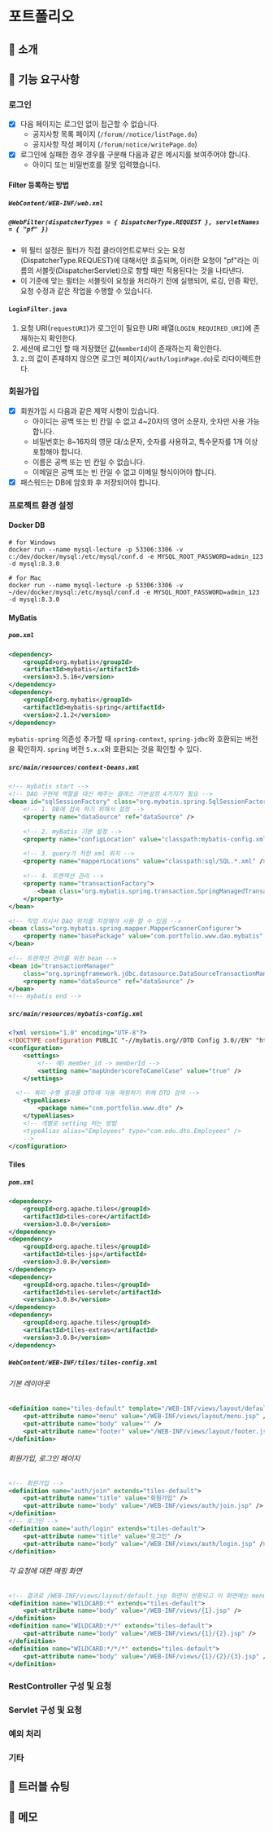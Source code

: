 # 포트폴리오

## 💬 소개

## 🔨 기능 요구사항

### 로그인

- [x] 다음 페이지는 로그인 없이 접근할 수 없습니다.
  - 공지사항 목록 페이지 (`/forum//notice/listPage.do`)
  - 공지사항 작성 페이지 (`/forum/notice/writePage.do`)
- [x] 로그인에 실패한 경우 경우를 구분해 다음과 같은 메시지를 보여주어야 합니다.
  - 아이디 또는 비밀번호를 잘못 입력했습니다.

#### Filter 등록하는 방법

##### `WebContent/WEB-INF/web.xml`

##### `@WebFilter(dispatcherTypes = { DispatcherType.REQUEST }, servletNames = { "pf" })`

- 위 필터 설정은 필터가 직접 클라이언트로부터 오는 요청(DispatcherType.REQUEST)에 대해서만 호출되며, 이러한 요청이 "pf"라는 이름의 서블릿(DispatcherServlet)으로 향할 때만 적용된다는 것을 나타낸다.
- 이 기준에 맞는 필터는 서블릿이 요청을 처리하기 전에 실행되어, 로깅, 인증 확인, 요청 수정과 같은 작업을 수행할 수 있습니다.

#### `LoginFilter.java`

1. 요청 URI(`requestURI`)가 로그인이 필요한 URI 배열(`LOGIN_REQUIRED_URI`)에 존재하는지 확인한다.
2. 세션에 로그인 할 때 저장했던 값(`memberId`)이 존재하는지 확인한다.
3. `2.`의 값이 존재하지 않으면 로그인 페이지(`/auth/loginPage.do`)로 리다이렉트한다.

### 회원가입

- [x] 회원가입 시 다음과 같은 제약 사항이 있습니다.
  - 아이디는 공백 또는 빈 칸일 수 없고 4~20자의 영어 소문자, 숫자만 사용 가능합니다.
  - 비밀번호는 8~16자의 영문 대/소문자, 숫자를 사용하고, 특수문자를 1개 이상 포함해야 합니다.
  - 이름은 공백 또는 빈 칸일 수 없습니다.
  - 이메일은 공백 또는 빈 칸일 수 없고 이메일 형식이어야 합니다.
- [x] 패스워드는 DB에 암호화 후 저장되어야 합니다.

### 프로젝트 환경 설정

#### Docker DB

```
# for Windows
docker run --name mysql-lecture -p 53306:3306 -v c:/dev/docker/mysql:/etc/mysql/conf.d -e MYSQL_ROOT_PASSWORD=admin_123 -d mysql:8.3.0

# for Mac
docker run --name mysql-lecture -p 53306:3306 -v ~/dev/docker/mysql:/etc/mysql/conf.d -e MYSQL_ROOT_PASSWORD=admin_123 -d mysql:8.3.0
```

#### MyBatis

##### `pom.xml`

```xml
<dependency>
	<groupId>org.mybatis</groupId>
	<artifactId>mybatis</artifactId>
	<version>3.5.16</version>
</dependency>
<dependency>
	<groupId>org.mybatis</groupId>
	<artifactId>mybatis-spring</artifactId>
	<version>2.1.2</version>
</dependency>
```

`mybatis-spring` 의존성 추가할 때 `spring-context`, `spring-jdbc`와 호환되는 버전을 확인하자. `spring` 버전 `5.x.x`와 호환되는 것을 확인할 수 있다.

##### `src/main/resources/context-beans.xml`

```xml
<!-- mybatis start -->
<!-- DAO 구현체 역할을 대신 해주는 클래스 기본설정 4가지가 필요 -->
<bean id="sqlSessionFactory" class="org.mybatis.spring.SqlSessionFactoryBean">
	<!-- 1. DB에 접속 하기 위해서 설정 -->
	<property name="dataSource" ref="dataSource" />

	<!-- 2. myBatis 기본 설정 -->
	<property name="configLocation" value="classpath:mybatis-config.xml" />

	<!-- 3. query가 적힌 xml 위치 -->
	<property name="mapperLocations" value="classpath:sql/SQL.*.xml" />

	<!-- 4. 트랜잭션 관리 -->
	<property name="transactionFactory">
		<bean class="org.mybatis.spring.transaction.SpringManagedTransactionFactory" />
	</property>
</bean>

<!-- 작업 지시서 DAO 위치를 지정해야 사용 할 수 있음 -->
<bean class="org.mybatis.spring.mapper.MapperScannerConfigurer">
	<property name="basePackage" value="com.portfolio.www.dao.mybatis" />
</bean>

<!-- 트랜잭션 관리를 위한 bean -->
<bean id="transactionManager"
	class="org.springframework.jdbc.datasource.DataSourceTransactionManager">
	<property name="dataSource" ref="dataSource" />
</bean>
<!-- mybatis end -->
```

##### `src/main/resources/mybatis-config.xml`

```xml
<?xml version="1.0" encoding="UTF-8"?>
<!DOCTYPE configuration PUBLIC "-//mybatis.org//DTD Config 3.0//EN" "http://mybatis.org/dtd/mybatis-3-config.dtd">
<configuration>
	<settings>
		<!-- 예) member_id -> memberId -->
		<setting name="mapUnderscoreToCamelCase" value="true" />
	</settings>

  <!-- 쿼리 수행 결과를 DTO에 자동 매핑하기 위해 DTO 검색 -->
	<typeAliases>
		<package name="com.portfolio.www.dto" />
	</typeAliases>
	<!-- 개별로 setting 하는 방법
	<typeAlias alias="Employees" type="com.edu.dto.Employees" />
	-->
</configuration>
```

#### Tiles

##### `pom.xml`

```xml
<dependency>
	<groupId>org.apache.tiles</groupId>
	<artifactId>tiles-core</artifactId>
	<version>3.0.8</version>
</dependency>
<dependency>
	<groupId>org.apache.tiles</groupId>
	<artifactId>tiles-jsp</artifactId>
	<version>3.0.8</version>
</dependency>
<dependency>
	<groupId>org.apache.tiles</groupId>
	<artifactId>tiles-servlet</artifactId>
	<version>3.0.8</version>
</dependency>
<dependency>
	<groupId>org.apache.tiles</groupId>
	<artifactId>tiles-extras</artifactId>
	<version>3.0.8</version>
</dependency>
```

##### `WebContent/WEB-INF/tiles/tiles-config.xml`

###### 기본 레이아웃

```xml
<definition name="tiles-default" template="/WEB-INF/views/layout/default.jsp">
	<put-attribute name="menu" value="/WEB-INF/views/layout/menu.jsp" />
	<put-attribute name="body" value="" />
	<put-attribute name="footer" value="/WEB-INF/views/layout/footer.jsp" />
</definition>
```

###### 회원가입, 로그인 페이지

```xml
<!-- 회원가입 -->
<definition name="auth/join" extends="tiles-default">
	<put-attribute name="title" value="회원가입" />
	<put-attribute name="body" value="/WEB-INF/views/auth/join.jsp" />
</definition>
<!-- 로그인 -->
<definition name="auth/login" extends="tiles-default">
	<put-attribute name="title" value="로그인" />
	<put-attribute name="body" value="/WEB-INF/views/auth/login.jsp" />
</definition>
```

###### 각 요청에 대한 매핑 화면

```xml
<!-- 결과로 /WEB-INF/views/layout/default.jsp 화면이 반환되고 이 화면에는 menu, body, footer가 존재 -->
<definition name="WILDCARD:*" extends="tiles-default">
	<put-attribute name="body" value="/WEB-INF/views/{1}.jsp" />
</definition>
<definition name="WILDCARD:*/*" extends="tiles-default">
	<put-attribute name="body" value="/WEB-INF/views/{1}/{2}.jsp" />
</definition>
<definition name="WILDCARD:*/*/*" extends="tiles-default">
	<put-attribute name="body" value="/WEB-INF/views/{1}/{2}/{3}.jsp" />
</definition>
```

### RestController 구성 및 요청

### Servlet 구성 및 요청

### 예외 처리

### 기타

## 🚨 트러블 슈팅

## 📝 메모
